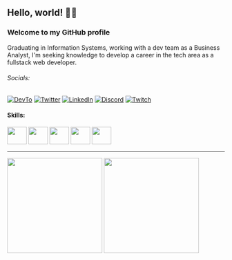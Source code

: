 ## Hello, world! 👋🏻
### Welcome to my GitHub profile
Graduating in Information Systems, working with a dev team as a Business Analyst, I'm seeking knowledge to develop a career in the tech area as a fullstack web developer.

###### Socials:
[![DevTo](https://img.shields.io/badge/dev.to-0A0A0A?style=for-the-badge&logo=devdotto&logoColor=white)](https://dev.to/reenatoteixeira)
[![Twitter](https://img.shields.io/badge/Twitter-1DA1F2?style=for-the-badge&logo=twitter&logoColor=white)](https://twitter.com/reenato_q)
[![LinkedIn](https://img.shields.io/badge/LinkedIn-0077B5?style=for-the-badge&logo=linkedin&logoColor=white)](https://www.linkedin.com/in/reenatoteixeira)
[![Discord](https://img.shields.io/badge/Discord-7289DA?style=for-the-badge&logo=discord&logoColor=white)](https://discordapp.com/users/392865605495029765)
[![Twitch](https://img.shields.io/badge/Twitch-9146FF?style=for-the-badge&logo=twitch&logoColor=white)](https://www.twitch.tv/reenatoteixeira)

#### Skills:
<div>
 <img height="40em" width="45em" src="https://cdn.jsdelivr.net/gh/devicons/devicon/icons/html5/html5-original.svg"/>
 <img height="40em" width="45em" src="https://cdn.jsdelivr.net/gh/devicons/devicon/icons/css3/css3-original.svg"/>
 <img height="40em" width="45em" src="https://cdn.jsdelivr.net/gh/devicons/devicon/icons/javascript/javascript-original.svg"/>
 <img height="40em" width="45em" src="https://cdn.jsdelivr.net/gh/devicons/devicon/icons/php/php-original.svg"/>
 <img height="40em" width="45em" src="https://cdn.jsdelivr.net/gh/devicons/devicon/icons/mysql/mysql-original.svg" />
</div>

---

<div>
 <img height="220em" src="https://github-readme-stats.vercel.app/api?username=reenatoteixeira&theme=react&show_icons=true&cache_seconds=1800"/>
 <img height="220em" src="https://github-readme-stats.vercel.app/api/top-langs/?username=reenatoteixeira&theme=react&layout=compact&cache_seconds=1800"/>
</div>
